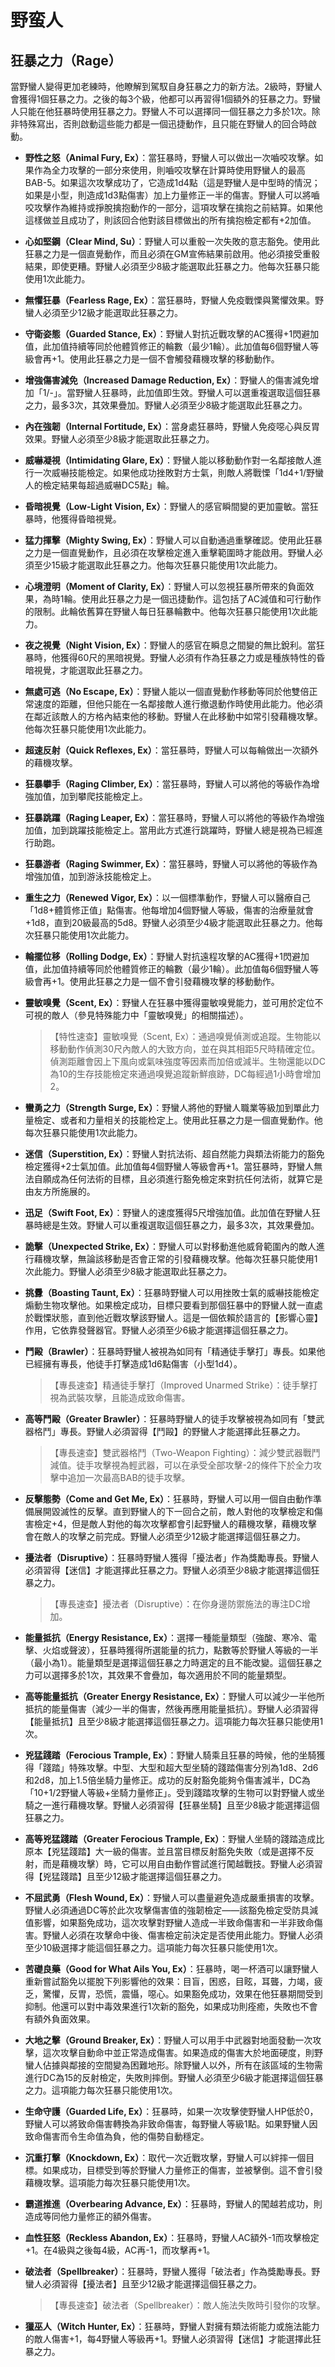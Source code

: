 # 野蛮人
## 狂暴之力（Rage）
當野蠻人變得更加老練時，他瞭解到駕馭自身狂暴之力的新方法。2級時，野蠻人會獲得1個狂暴之力。之後的每3个級，他都可以再習得1個額外的狂暴之力。野蠻人只能在他狂暴時使用狂暴之力。野蠻人不可以選擇同一個狂暴之力多於1次。除非特殊寫出，否則啟動這些能力都是一個迅捷動作，且只能在野蠻人的回合時啟動。

- **野性之怒（Animal Fury, Ex）**：當狂暴時，野蠻人可以做出一次嚙咬攻擊。如果作為全力攻擊的一部分來使用，則嚙咬攻擊在計算時使用野蠻人的最高BAB-5。如果這次攻擊成功了，它造成1d4點（這是野蠻人是中型時的情況；如果是小型，則造成1d3點傷害）加上力量修正一半的傷害。野蠻人可以將嚙咬攻擊作為維持或掙脫擒抱動作的一部分，這項攻擊在擒抱之前結算。如果他這樣做並且成功了，則該回合他對該目標做出的所有擒抱檢定都有+2加值。

- **心如堅鋼（Clear Mind, Su）**：野蠻人可以重骰一次失敗的意志豁免。使用此狂暴之力是一個直覺動作，而且必須在GM宣佈結果前啟用。他必須接受重骰結果，即使更糟。野蠻人必須至少8級才能選取此狂暴之力。他每次狂暴只能使用1次此能力。

- **無懼狂暴（Fearless Rage, Ex）**：當狂暴時，野蠻人免疫戰慄與驚懼效果。野蠻人必須至少12級才能選取此狂暴之力。

- **守衛姿態（Guarded Stance, Ex）**：野蠻人對抗近戰攻擊的AC獲得+1閃避加值，此加值持續等同於他體質修正的輪數（最少1輪）。此加值每6個野蠻人等級會再+1。使用此狂暴之力是一個不會觸發藉機攻擊的移動動作。

- **增強傷害減免（Increased Damage Reduction, Ex）**：野蠻人的傷害減免增加「1/-」。當野蠻人狂暴時，此加值即生效。野蠻人可以選重複選取這個狂暴之力，最多3次，其效果疊加。野蠻人必須至少8級才能選取此狂暴之力。

- **內在強韌（Internal Fortitude, Ex）**：當身處狂暴時，野蠻人免疫噁心與反胃效果。野蠻人必須至少8級才能選取此狂暴之力。

- **威嚇凝視（Intimidating Glare, Ex）**：野蠻人能以移動動作對一名鄰接敵人進行一次威嚇技能檢定。如果他成功挫敗對方士氣，則敵人將戰慄「1d4+1/野蠻人的檢定結果每超過威嚇DC5點」輪。 

- **昏暗視覺（Low-Light Vision, Ex）**：野蠻人的感官瞬間變的更加靈敏。當狂暴時，他獲得昏暗視覺。

- **猛力揮擊（Mighty Swing, Ex）**：野蠻人可以自動通過重擊確認。使用此狂暴之力是一個直覺動作，且必須在攻擊檢定進入重擊範圍時才能啟用。野蠻人必須至少15級才能選取此狂暴之力。他每次狂暴只能使用1次此能力。

- **心境澄明（Moment of Clarity, Ex）**：野蠻人可以忽視狂暴所帶來的負面效果，為時1輪。使用此狂暴之力是一個迅捷動作。這包括了AC減值和可行動作的限制。此輪依舊算在野蠻人每日狂暴輪數中。他每次狂暴只能使用1次此能力。

- **夜之視覺（Night Vision, Ex）**：野蠻人的感官在瞬息之間變的無比銳利。當狂暴時，他獲得60尺的黑暗視覺。野蠻人必須有作為狂暴之力或是種族特性的昏暗視覺，才能選取此狂暴之力。

- **無處可逃（No Escape, Ex）**：野蠻人能以一個直覺動作移動等同於他雙倍正常速度的距離，但他只能在一名鄰接敵人進行撤退動作時使用此能力。他必須在鄰近該敵人的方格內結束他的移動。野蠻人在此移動中如常引發藉機攻擊。他每次狂暴只能使用1次此能力。

- **超速反射（Quick Reflexes, Ex）**：當狂暴時，野蠻人可以每輪做出一次額外的藉機攻擊。

- **狂暴攀手（Raging Climber, Ex）**：當狂暴時，野蠻人可以將他的等級作為增強加值，加到攀爬技能檢定上。

- **狂暴跳躍（Raging Leaper, Ex）**：當狂暴時，野蠻人可以將他的等級作為增強加值，加到跳躍技能檢定上。當用此方式進行跳躍時，野蠻人總是視為已經進行助跑。

- **狂暴游者（Raging Swimmer, Ex）**：當狂暴時，野蠻人可以將他的等級作為增強加值，加到游泳技能檢定上。

- **重生之力（Renewed Vigor, Ex）**：以一個標準動作，野蠻人可以醫療自己「1d8+體質修正值」點傷害。他每增加4個野蠻人等級，傷害的治療量就會+1d8，直到20級最高的5d8。野蠻人必須至少4級才能選取此狂暴之力。他每次狂暴只能使用1次此能力。

- **輪擺位移（Rolling Dodge, Ex）**：野蠻人對抗遠程攻擊的AC獲得+1閃避加值，此加值持續等同於他體質修正的輪數（最少1輪）。此加值每6個野蠻人等級會再+1。使用此狂暴之力是一個不會引發藉機攻擊的移動動作。

- **靈敏嗅覺（Scent, Ex）**：野蠻人在狂暴中獲得靈敏嗅覺能力，並可用於定位不可視的敵人（參見特殊能力中「靈敏嗅覺」的相關描述）。

    > 【特性速查】靈敏嗅覺（Scent, Ex）：通過嗅覺偵測或追蹤。生物能以移動動作偵測30尺內敵人的大致方向，並在與其相距5尺時精確定位。偵測距離會因上下風向或氣味強度等因素而加倍或減半。生物還能以DC為10的生存技能檢定來通過嗅覺追蹤新鮮痕跡，DC每經過1小時會增加2。

- **蠻勇之力（Strength Surge, Ex）**：野蠻人將他的野蠻人職業等級加到單此力量檢定、或者和力量相关的技能检定上。使用此狂暴之力是一個直覺動作。他每次狂暴只能使用1次此能力。

- **迷信（Superstition, Ex）**：野蠻人對抗法術、超自然能力與類法術能力的豁免檢定獲得+2士氣加值。此加值每4個野蠻人等級會再+1。當狂暴時，野蠻人無法自願成為任何法術的目標，且必須進行豁免檢定來對抗任何法術，就算它是由友方所施展的。

- **迅足（Swift Foot, Ex）**：野蠻人的速度獲得5尺增強加值。此加值在野蠻人狂暴時總是生效。野蠻人可以重複選取這個狂暴之力，最多3次，其效果疊加。

- **詭擊（Unexpected Strike, Ex）**：野蠻人可以對移動進他威脅範圍內的敵人進行藉機攻擊，無論該移動是否會正常的引發藉機攻擊。他每次狂暴只能使用1次此能力。野蠻人必須至少8級才能選取此狂暴之力。

- **挑釁（Boasting Taunt, Ex）**：狂暴時野蠻人可以用挫敗士氣的威嚇技能檢定煽動生物攻擊他。如果檢定成功，目標只要看到那個狂暴中的野蠻人就一直處於戰慄狀態，直到他近戰攻擊該野蠻人。這是一個依賴於語言的【影響心靈】作用，它依靠發聲器官。野蠻人必須至少6級才能選擇這個狂暴之力。

- **鬥毆（Brawler）**：狂暴時野蠻人被視為如同有「精通徒手擊打」專長。如果他已經擁有專長，他徒手打擊造成1d6點傷害（小型1d4）。

    >【專長速查】精通徒手擊打（Improved Unarmed Strike）：徒手擊打視為武裝攻擊，且能造成致命傷害。

- **高等鬥毆（Greater Brawler）**：狂暴時野蠻人的徒手攻擊被視為如同有「雙武器格鬥」專長。野蠻人必須習得【鬥毆】的野蠻人才能選擇此狂暴之力。

    >【專長速查】雙武器格鬥（Two-Weapon Fighting）：減少雙武器戰鬥減值。徒手攻擊視為輕武器，可以在承受全部攻擊-2的條件下於全力攻擊中追加一次最高BAB的徒手攻擊。

- **反擊態勢（Come and Get Me, Ex）**：狂暴時，野蠻人可以用一個自由動作準備展開毀滅性的反擊。直到野蠻人的下一回合之前，敵人對他的攻擊檢定和傷害檢定+4，但是敵人對他的每次攻擊都會引起野蠻人的藉機攻擊，藉機攻擊會在敵人的攻擊之前完成。野蠻人必須至少12級才能選擇這個狂暴之力。

- **擾法者（Disruptive）**：狂暴時野蠻人獲得「擾法者」作為獎勵專長。野蠻人必須習得【迷信】才能選擇此狂暴之力。野蠻人必須至少8級才能選擇這個狂暴之力。

    >【專長速查】擾法者（Disruptive）：在你身邊防禦施法的專注DC增加。

- **能量抵抗（Energy Resistance, Ex）**：選擇一種能量類型（強酸、寒冷、電擊、火焰或聲波），狂暴時獲得所選能量的抗力，點數等於野蠻人等級的一半（最小為1）。能量類型是選擇這個狂暴之力時選定的且不能改變。這個狂暴之力可以選擇多於1次，其效果不會疊加，每次適用於不同的能量類型。

- **高等能量抵抗（Greater Energy Resistance, Ex）**：野蠻人可以減少一半他所抵抗的能量傷害（減少一半的傷害，然後再應用能量抵抗）。野蠻人必須習得【能量抵抗】且至少8級才能選擇這個狂暴之力。這項能力每次狂暴只能使用1次。

- **兇猛踐踏（Ferocious Trample, Ex）**：野蠻人騎乘且狂暴的時候，他的坐騎獲得「踐踏」特殊攻擊。中型、大型和超大型坐騎的踐踏傷害分別為1d8、2d6和2d8，加上1.5倍坐騎力量修正。成功的反射豁免能夠令傷害減半，DC為「10+1/2野蠻人等級+坐騎力量修正」。受到踐踏攻擊的生物可以對野蠻人或坐騎之一進行藉機攻擊。野蠻人必須習得【狂暴坐騎】且至少8級才能選擇這個狂暴之力。

- **高等兇猛踐踏（Greater Ferocious Trample, Ex）**：野蠻人坐騎的踐踏造成比原本【兇猛踐踏】大一級的傷害。並且當目標反射豁免失敗（或是選擇不反射，而是藉機攻擊）時，它可以用自由動作嘗試進行闖越戰技。野蠻人必須習得【兇猛踐踏】且至少12級才能選擇這個狂暴之力。

- **不屈武勇（Flesh Wound, Ex）**：野蠻人可以盡量避免造成嚴重損害的攻擊。野蠻人必須通過DC等於此次攻擊傷害值的強韌檢定——該豁免檢定受防具減值影響，如果豁免成功，這次攻擊對野蠻人造成一半致命傷害和一半非致命傷害。野蠻人必須在攻擊命中後、傷害檢定前決定是否使用此能力。野蠻人必須至少10級選擇才能這個狂暴之力。這項能力每次狂暴只能使用1次。

- **苦礎良藥（Good for What Ails You, Ex）**：狂暴時，喝一杯酒可以讓野蠻人重新嘗試豁免以擺脫下列影響他的效果：目盲，困惑，目眩，耳聾，力竭，疲乏，驚懼，反胃，恐慌，震懾，噁心。如果豁免成功，效果在他狂暴期間受到抑制。他還可以對中毒效果進行1次新的豁免，如果成功則痊癒，失敗也不會有額外負面效果。

- **大地之擊（Ground Breaker, Ex）**：野蠻人可以用手中武器對地面發動一次攻擊，這次攻擊自動命中並正常造成傷害。如果造成的傷害大於地面硬度，則野蠻人佔據與鄰接的空間變為困難地形。除野蠻人以外，所有在該區域的生物需進行DC為15的反射檢定，失敗則摔倒。野蠻人必須至少6級才能選擇這個狂暴之力。這項能力每次狂暴只能使用1次。

- **生命守護（Guarded Life, Ex）**：狂暴時，如果一次攻擊使野蠻人HP低於0，野蠻人可以將致命傷害轉換為非致命傷害，每野蠻人等級1點。如果野蠻人因致命傷害而令生命值為負，他的傷勢自動穩定。

- **沉重打擊（Knockdown, Ex）**：取代一次近戰攻擊，野蠻人可以絆摔一個目標。如果成功，目標受到等於野蠻人力量修正的傷害，並被擊倒。這不會引發藉機攻擊。這項能力每次狂暴只能使用1次。

- **霸道推進（Overbearing Advance, Ex）**：狂暴時，野蠻人的闖越若成功，則造成等同他力量修正的額外傷害。

- **血性狂怒（Reckless Abandon, Ex）**：狂暴時，野蠻人AC額外-1而攻擊檢定+1。在4級與之後每4級，AC再-1，而攻擊再+1。

- **破法者（Spellbreaker）**：狂暴時，野蠻人獲得「破法者」作為獎勵專長。野蠻人必須習得【擾法者】且至少12級才能選擇這個狂暴之力。

    >【專長速查】破法者（Spellbreaker）：敵人施法失敗時引發你的攻擊。

- **獵巫人（Witch Hunter, Ex）**：狂暴時，野蠻人對擁有類法術能力或施法能力的敵人傷害+1，每4野蠻人等級再+1。野蠻人必須習得【迷信】才能選擇此狂暴之力。








